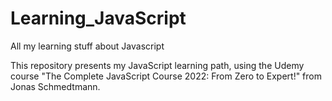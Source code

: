 # Learning_JavaScript
All my learning stuff about Javascript

This repository presents my JavaScript learning path, using the Udemy course "The Complete JavaScript Course 2022: From Zero to Expert!" from Jonas Schmedtmann.

